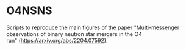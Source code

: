 # O4NSNS
 Scripts to reproduce the main figures of the paper "Multi-messenger observations of binary neutron star mergers in the O4 run" (https://arxiv.org/abs/2204.07592​​​​​​​).
